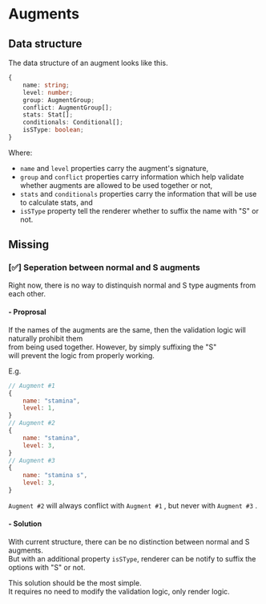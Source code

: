 # Augments

## Data structure

The data structure of an augment looks like this.

```Typescript
{
    name: string;
    level: number;
    group: AugmentGroup;
    conflict: AugmentGroup[];
    stats: Stat[];
    conditionals: Conditional[];
    isSType: boolean;
}
```

Where:

* `name` and `level` properties carry the augment's signature, 
* `group` and `conflict` properties carry information which help validate whether augments are allowed to be used together or not, 
* `stats` and `conditionals` properties carry the information that will be use to calculate stats, and
* `isSType` property tell the renderer whether to suffix the name with "S" or not.

## Missing

### \[✅\] Seperation between normal and S augments

Right now, there is no way to distinquish normal and S type augments from each other.

#### - Proprosal

If the names of the augments are the same, 
then the validation logic will naturally prohibit them  
from being used together. However, by simply suffixing the "S"  
will prevent the logic from properly working. 

E.g.

```Javascript
// Augment #1
{
    name: "stamina",
    level: 1,
}
// Augment #2
{
    name: "stamina",
    level: 3,
}
// Augment #3 
{
    name: "stamina s",
    level: 3,
}
```

`Augment #2` will always conflict with `Augment #1` , 
but never with `Augment #3` .

#### - Solution

With current structure, there can be no distinction between normal and S augments.  
But with an additional property `isSType`, 
renderer can be notify to suffix the options with "S" or not.

This solution should be the most simple.  
It requires no need to modify the validation logic, only render logic.
